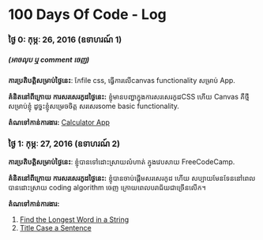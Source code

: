 # 100 Days Of Code - Log

### ថ្ងៃ 0: កុម្ភៈ 26, 2016 (ឧទាហរណ៍ 1)

##### (អាចលុប ឬ comment ចេញ)

**ការប្រតិបត្តិសម្រាប់ថ្ងៃនេះ**: កែfile css, ធ្វើការលើcanvas functionality សម្រាប់ App.

**គំនិតនៅពីក្រោយ ការសរសេរកូដថ្ងៃនេះ:** ខ្ញុំមានបញ្ហាក្នុងការសរសេរកូដCSS ហើយ Canvas គឺថ្មីសម្រាប់ខ្ញុំ ដូច្នះខ្ញុំសម្រេចចិត្ត សរសេរsome basic functionality.

**តំណទៅកាន់ការងារ:** [Calculator App](http://www.example.com)

### ថ្ងៃ 1: កុម្ភៈ 27, 2016 (ឧទាហរណ៍ 2)

**ការប្រតិបត្តិសម្រាប់ថ្ងៃនេះ**: ខ្ញុំបានទៅដោះស្រាយលំហាត់ ក្នុងវេបសាយ FreeCodeCamp.

**គំនិតនៅពីក្រោយ ការសរសេរកូដថ្ងៃនេះ:**​ ខ្ញុំបានចាប់ផ្តើមសរសេរកូដ ហើយ សប្បាយមែនទែននៅពេលបានដោះស្រាយ coding algorithm ចេញ ក្រោយពេលបរាជ័យជាច្រើនលើក។

**តំណទៅកាន់ការងារ:**

1. [Find the Longest Word in a String](https://www.freecodecamp.com/challenges/find-the-longest-word-in-a-string)
2. [Title Case a Sentence](https://www.freecodecamp.com/challenges/title-case-a-sentence)

